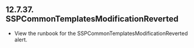 ## 12.7.37. SSPCommonTemplatesModificationReverted

- View the runbook for the SSPCommonTemplatesModificationReverted alert.

